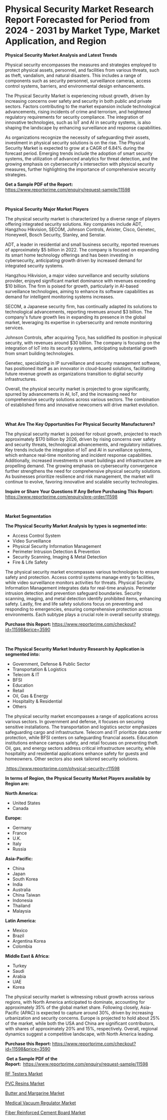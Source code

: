 <p><h1>Physical Security Market Research Report Forecasted for Period from 2024 -  2031 by Market Type, Market Application, and Region</h1></p><p><strong>Physical Security Market Analysis and Latest Trends</strong></p>
<p><p>Physical security encompasses the measures and strategies employed to protect physical assets, personnel, and facilities from various threats, such as theft, vandalism, and natural disasters. This includes a range of components such as security personnel, surveillance cameras, access control systems, barriers, and environmental design enhancements.</p><p>The Physical Security Market is experiencing robust growth, driven by increasing concerns over safety and security in both public and private sectors. Factors contributing to the market expansion include technological advancements, rising incidents of crime and terrorism, and heightened regulatory requirements for security compliance. The integration of innovative technologies, such as IoT and AI in security systems, is also shaping the landscape by enhancing surveillance and response capabilities.</p><p>As organizations recognize the necessity of safeguarding their assets, investment in physical security solutions is on the rise. The Physical Security Market is expected to grow at a CAGR of 6.84% during the forecast period. Emerging trends include the adoption of smart security systems, the utilization of advanced analytics for threat detection, and the growing emphasis on cybersecurity's intersection with physical security measures, further highlighting the importance of comprehensive security strategies.</p></p>
<p><strong>Get a Sample PDF of the Report:&nbsp;</strong> <a href="https://www.reportprime.com/enquiry/request-sample/11598?utm_campaign=1835&utm_medium=2&utm_source=Github&utm_content=ia&utm_term=25122024&utm_id=physical-security">https://www.reportprime.com/enquiry/request-sample/11598</a></p>
<p>&nbsp;</p>
<p><strong>Physical Security Major Market Players</strong></p>
<p><p>The physical security market is characterized by a diverse range of players offering integrated security solutions. Key companies include ADT, Hangzhou Hikvision, SECOM, Johnson Controls, Anixter, Cisco, Genetec, Honeywell, Bosch Security, Stanley, and Senstar.</p><p>ADT, a leader in residential and small business security, reported revenues of approximately $5 billion in 2022. The company is focused on expanding its smart home technology offerings and has been investing in cybersecurity, anticipating growth driven by increased demand for integrated security systems.</p><p>Hangzhou Hikvision, a major video surveillance and security solutions provider, enjoyed significant market dominance with revenues exceeding $10 billion. The firm is poised for growth, particularly in AI-based surveillance technologies, aiming to enhance its software capabilities as demand for intelligent monitoring systems increases.</p><p>SECOM, a Japanese security firm, has continually adapted its solutions to technological advancements, reporting revenues around $3 billion. The company's future growth lies in expanding its presence in the global market, leveraging its expertise in cybersecurity and remote monitoring services.</p><p>Johnson Controls, after acquiring Tyco, has solidified its position in physical security, with revenues around $30 billion. The company is focusing on the integration of IoT into its security systems, anticipating substantial growth from smart building technologies.</p><p>Genetec, specializing in IP surveillance and security management software, has positioned itself as an innovator in cloud-based solutions, facilitating future revenue growth as organizations transition to digital security infrastructures.</p><p>Overall, the physical security market is projected to grow significantly, spurred by advancements in AI, IoT, and the increasing need for comprehensive security solutions across various sectors. The combination of established firms and innovative newcomers will drive market evolution.</p></p>
<p>&nbsp;</p>
<p><strong>What Are The Key Opportunities For Physical Security Manufacturers?</strong></p>
<p><p>The physical security market is poised for robust growth, projected to reach approximately $170 billion by 2026, driven by rising concerns over safety and security threats, technological advancements, and regulatory initiatives. Key trends include the integration of IoT and AI in surveillance systems, which enhance real-time monitoring and incident response capabilities. Additionally, increased investments in smart buildings and infrastructure are propelling demand. The growing emphasis on cybersecurity convergence further strengthens the need for comprehensive physical security solutions. As businesses prioritize resilience and risk management, the market will continue to evolve, favoring innovative and scalable security technologies.</p></p>
<p><strong>Inquire or Share Your Questions If Any Before Purchasing This Report:</strong> <a href="https://www.reportprime.com/enquiry/pre-order/11598?utm_campaign=1835&utm_medium=2&utm_source=Github&utm_content=ia&utm_term=25122024&utm_id=physical-security">https://www.reportprime.com/enquiry/pre-order/11598</a></p>
<p>&nbsp;</p>
<p><strong>Market Segmentation</strong></p>
<p><strong>The Physical Security Market Analysis by types is segmented into:</strong></p>
<p><ul><li>Access Control System</li><li>Video Surveillance</li><li>Physical Security Information Management</li><li>Perimeter Intrusion Detection & Prevention</li><li>Security Scanning, Imaging & Metal Detection</li><li>Fire & Life Safety</li></ul></p>
<p><p>The physical security market encompasses various technologies to ensure safety and protection. Access control systems manage entry to facilities, while video surveillance monitors activities for threats. Physical Security Information Management integrates data for real-time analysis. Perimeter intrusion detection and prevention safeguard boundaries. Security scanning, imaging, and metal detection identify prohibited items, enhancing safety. Lastly, fire and life safety solutions focus on preventing and responding to emergencies, ensuring comprehensive protection across environments. Each subtype plays a crucial role in overall security strategy.</p></p>
<p><strong>Purchase this Report:&nbsp;</strong><a href="https://www.reportprime.com/checkout?id=11598&price=3590&utm_campaign=1835&utm_medium=2&utm_source=Github&utm_content=ia&utm_term=25122024&utm_id=physical-security">https://www.reportprime.com/checkout?id=11598&price=3590</a></p>
<p>&nbsp;</p>
<p><strong>The Physical Security Market Industry Research by Application is segmented into:</strong></p>
<p><ul><li>Government, Defense & Public Sector</li><li>Transportation & Logistics</li><li>Telecom & IT</li><li>BFSI</li><li>Education</li><li>Retail</li><li>Oil, Gas & Energy</li><li>Hospitality & Residential</li><li>Others</li></ul></p>
<p><p>The physical security market encompasses a range of applications across various sectors. In government and defense, it focuses on securing sensitive installations. The transportation and logistics sector emphasizes safeguarding cargo and infrastructure. Telecom and IT prioritize data center protection, while BFSI centers on safeguarding financial assets. Education institutions enhance campus safety, and retail focuses on preventing theft. Oil, gas, and energy sectors address critical infrastructure security, while hospitality and residential applications enhance safety for guests and homeowners. Other sectors also seek tailored security solutions.</p></p>
<p><a href="https://www.reportprime.com/physical-security-r11598?utm_campaign=1835&utm_medium=2&utm_source=Github&utm_content=ia&utm_term=25122024&utm_id=physical-security">&nbsp;https://www.reportprime.com/physical-security-r11598</a></p>
<p><strong>In terms of Region, the Physical Security Market Players available by Region are:</strong></p>
<p>
    <p> <strong> North America: </strong>
        <ul>
            <li>United States</li>
            <li>Canada</li>
        </ul>
        </p> 
    <p> <strong> Europe: </strong>
        <ul>
            <li>Germany</li>
            <li>France</li>
            <li>U.K.</li>
            <li>Italy</li>
            <li>Russia</li>
        </ul>
        </p> 
    <p> <strong> Asia-Pacific: </strong>
        <ul>
            <li>China</li>
            <li>Japan</li>
            <li>South Korea</li>
            <li>India</li>
            <li>Australia</li>
            <li>China Taiwan</li>
            <li>Indonesia</li>
            <li>Thailand</li>
            <li>Malaysia</li>
        </ul>
        </p> 
    <p> <strong> Latin America: </strong>
        <ul>
            <li>Mexico</li>
            <li>Brazil</li>
            <li>Argentina Korea</li>
            <li>Colombia</li>
        </ul>
        </p> 
    <p> <strong> Middle East & Africa: </strong>
        <ul>
            <li>Turkey</li>
            <li>Saudi</li>
            <li>Arabia</li>
            <li>UAE</li>
            <li>Korea</li>
        </ul>
    </p>
    </p>
<p><p>The physical security market is witnessing robust growth across various regions, with North America anticipated to dominate, accounting for approximately 35% of the global market share. Following closely, Asia-Pacific (APAC) is expected to capture around 30%, driven by increasing urbanization and security concerns. Europe is projected to hold about 25% of the market, while both the USA and China are significant contributors, with shares of approximately 20% and 15%, respectively. Overall, regional dynamics suggest a competitive landscape, with North America leading.</p></p>
<p><strong>Purchase this Report: </strong><a href="https://www.reportprime.com/checkout?id=11598&price=3590&utm_campaign=1835&utm_medium=2&utm_source=Github&utm_content=ia&utm_term=25122024&utm_id=physical-security">https://www.reportprime.com/checkout?id=11598&price=3590</a></p>
<p>&nbsp;<strong>Get a Sample PDF of the Report:&nbsp;&nbsp;</strong><a href="https://www.reportprime.com/enquiry/request-sample/11598?utm_campaign=1835&utm_medium=2&utm_source=Github&utm_content=ia&utm_term=25122024&utm_id=physical-security">https://www.reportprime.com/enquiry/request-sample/11598</a></p>
<p><strong></strong></p>
<p><p><a href="https://www.linkedin.com/pulse/rf-testers-market-report-in-depth-analysis-71-cagr-projection-8cpcc?utm_campaign=1835&utm_medium=2&utm_source=Github&utm_content=ia&utm_term=25122024&utm_id=physical-security">RF Testers Market</a></p><p><a href="https://www.linkedin.com/pulse/p-factrackr-ho6he?utm_campaign=1835&utm_medium=2&utm_source=Github&utm_content=ia&utm_term=25122024&utm_id=physical-security">PVC Resins Market</a></p><p><a href="https://www.linkedin.com/pulse/market-insights-butter-margarinemarket-trends-past-patterns-bmdce?utm_campaign=1835&utm_medium=2&utm_source=Github&utm_content=ia&utm_term=25122024&utm_id=physical-security">Butter and Margarine Market</a></p><p><a href="https://www.linkedin.com/pulse/in-depth-medical-vacuum-regulator-market-analysis-projected-qmtbc?utm_campaign=1835&utm_medium=2&utm_source=Github&utm_content=ia&utm_term=25122024&utm_id=physical-security">Medical Vacuum Regulator Market</a></p><p><a href="https://www.linkedin.com/pulse/c-glance-reports-anmec?utm_campaign=1835&utm_medium=2&utm_source=Github&utm_content=ia&utm_term=25122024&utm_id=physical-security">Fiber Reinforced Cement Board Market</a></p></p>